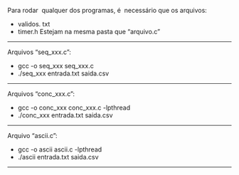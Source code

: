 Para rodar ​ qualquer​ dos programas, é ​ necessário​ que os arquivos:
- validos​.​ txt
- timer​.h
Estejam na mesma pasta que “arquivo.c”
----------------------------------------------------------------------------------------
Arquivos “seq_xxx.c”:
- gcc -o seq_xxx seq_xxx.c
- ./seq_xxx entrada.txt saida.csv
----------------------------------------------------------------------------------------
Arquivos “conc_xxx.c”:
- gcc -o conc_xxx conc_xxx.c -lpthread
- ./conc_xxx entrada.txt saida.csv <nthreads>
----------------------------------------------------------------------------------------
Arquivo “ascii.c”:
- gcc -o ascii ascii.c -lpthread
- ./ascii entrada.txt saida.csv <nthreads>
----------------------------------------------------------------------------------------